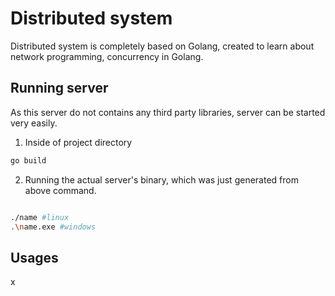 # Distributed system

Distributed system is completely based on Golang, created to learn about network programming, concurrency in Golang. 


## Running server
As this server do not contains any third party libraries, server can be started very easily.

1. Inside of project directory
```bash
go build
```

2. Running the actual server's binary, which was just generated from above command.
```bash

./name #linux
.\name.exe #windows

```

## Usages
x
##